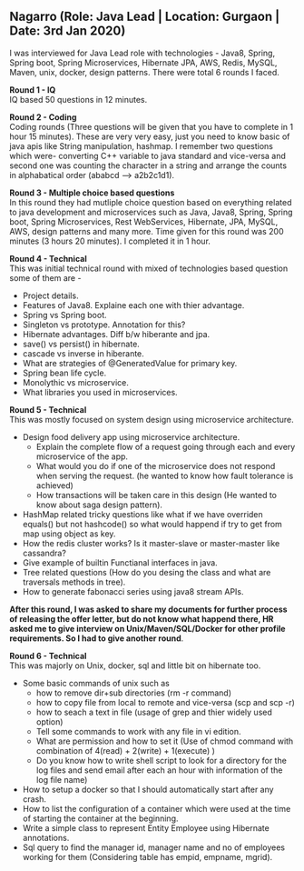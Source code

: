 ## Nagarro (Role: Java Lead | Location: Gurgaon | Date: 3rd Jan 2020)
I was interviewed for Java Lead role with technologies - Java8, Spring, Spring boot, Spring Microservices, Hibernate JPA, AWS, Redis, MySQL, Maven, unix, docker, design patterns. There were total 6 rounds I faced.

**Round 1 - IQ** \
IQ based 50 questions in 12 minutes.

**Round 2 - Coding** \
Coding rounds (Three questions will be given that you have to complete in 1 hour 15 minutes). These are very very easy, just you need to know basic of java apis like String manipulation, hashmap. I remember two questions which were- converting C++ variable to java standard and vice-versa and second one was counting the character in a string and arrange the counts in alphabatical order (ababcd --> a2b2c1d1).

**Round 3 - Multiple choice based questions** \
In this round they had mutliple choice question based on everything related to java development and microservices such as Java, Java8, Spring, Spring boot, Spring Microservices, Rest WebServices, Hibernate, JPA, MySQL, AWS, design patterns and many more. Time given for this round was 200 minutes (3 hours 20 minutes). I completed it in 1 hour.

**Round 4 - Technical** \
This was initial technical round with mixed of technologies based question some of them are -
* Project details.
* Features of Java8. Explaine each one with thier advantage.
* Spring vs Spring boot.
* Singleton vs prototype. Annotation for this?
* Hibernate advantages. Diff b/w hiberante and jpa.
* save() vs persist() in hibernate.
* cascade vs inverse in hiberante.
* What are strategies of @GeneratedValue for primary key.
* Spring bean life cycle.
* Monolythic vs microservice.
* What libraries you used in microservices.

**Round 5 - Technical** \
This was mostly focused on system design using microservice architecture.
* Design food delivery app using microservice architecture.
  * Explain the complete flow of a request going through each and every microservice of the app.
  * What would you do if one of the microservice does not respond when serving the request. (he wanted to know how fault tolerance is achieved)
  * How transactions will be taken care in this design (He wanted to know about saga design pattern).
* HashMap related tricky questions like what if we have overriden equals() but not hashcode() so what would happend if try to get from map using object as key.
* How the redis cluster works? Is it master-slave or master-master like cassandra?
* Give example of builtin Functianal interfaces in java.
* Tree related questions (How do you desing the class and what are traversals methods in tree).
* How to generate fabonacci series using java8 stream APIs.

**After this round, I was asked to share my documents for further process of releasing the offer letter, but do not know what happend there, HR asked me to give interview on Unix/Maven/SQL/Docker for other profile requirements. So I had to give another round**.

**Round 6 - Technical** \
This was majorly on Unix, docker, sql and little bit on hibernate too.
* Some basic commands of unix such as 
  * how to remove dir+sub directories (rm -r command)
  * how to copy file from local to remote and vice-versa (scp and scp -r)
  * how to seach a text in file (usage of grep and thier widely used option)
  * Tell some commands to work with any file in vi edition.
  * What are permission and how to set it (Use of chmod command with combination of 4(read) + 2(write) + 1(execute) )
  * Do you know how to write shell script to look for a directory for the log files and send email after each an hour with information of the log file name)
* How to setup a docker so that I should automatically start after any crash.
* How to list the configuration of a container which were used at the time of starting the container at the beginning.
* Write a simple class to represent Entity Employee using Hibernate annotations.
* Sql query to find the manager id, manager name and no of employees working for them (Considering table has empid, empname, mgrid).
